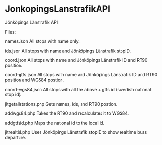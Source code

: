 JonkopingsLanstrafikAPI
=======================

Jönköpings Länstrafik API

Files:

names.json All stops with name only. 

ids.json All stops with name and Jönköpings Länstrafik stopID.

coord.json All stops with name and Jönköpings Länstrafik ID and RT90 position.

coord-gtfs.json All stops with name and Jönköpings Länstrafik ID and RT90 position and WGS84 postion.

coord-wgs84.json All stops with all the above + gtfs id (swedish national stop id).


jltgetallstations.php Gets names, ids, and RT90 postion.

addwgs84.php Takes the RT90 and recalculates it to WGS84.

addgtfsid.php Maps the national id to the local id.


jltrealtid.php Uses Jönköpings Länstrafik stopID to show realtime buss departure.

